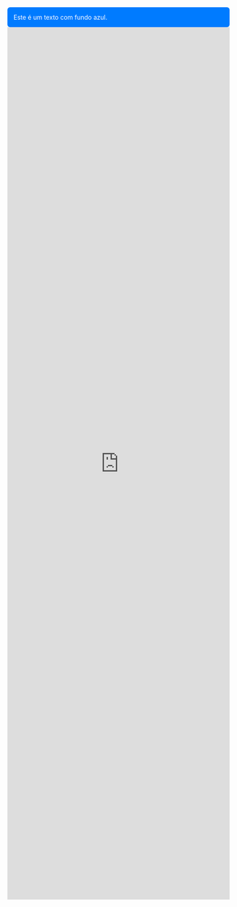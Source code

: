 <div style="background-color:#007BFF; color:white; padding:1em; border-radius:6px;">
  Este é um texto com fundo azul.
</div>

<iframe width="100%" height="1973" frameborder="0"
  src="https://observablehq.com/embed/73386ed92f471cff?cells=map%2Ccourse_selector_ui%2Cdashboard"></iframe>
